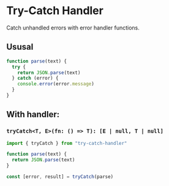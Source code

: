 # Try-Catch Handler

Catch unhandled errors with error handler functions.

## Ususal

```js
function parse(text) {
  try {
    return JSON.parse(text)
  } catch (error) {
    console.error(error.message)
  }
}
```

## With handler:
### `tryCatch<T, E>(fn: () => T): [E | null, T | null]`

```js
import { tryCatch } from "try-catch-handler"

function parse(text) {
  return JSON.parse(text)
}

const [error, result] = tryCatch(parse)
```

<!-- ## Ususal async


## `asyncTryCatch<T, E>(asyncFn: () => Promise<T>): Promise<[E | null, T | null]>` -->

